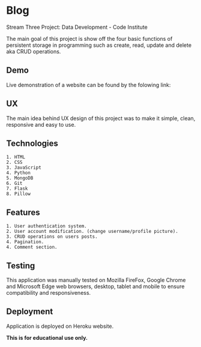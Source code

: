 # Blog

Stream Three Project: Data Development - Code Institute

The main goal of this project is show off the four basic functions of persistent storage in programming such as create, read, update and delete aka CRUD operations.

## Demo

Live demonstration of a website can be found by the folowing link:

## UX

The main idea behind UX design of this project was to make it simple, clean, responsive and easy to use.

## Technologies

    1. HTML
    2. CSS
    3. JavaScript
    4. Python
    5. MongoDB
    6. Git
    7. Flask
    8. Pillow

## Features

    1. User authentication system.
    2. User account modification. (change username/profile picture).
    3. CRUD operations on users posts.
    4. Pagination.
    4. Comment section.

## Testing

This application was manually tested on  Mozilla FireFox, Google Chrome and Microsoft Edge web browsers, desktop, tablet and mobile to ensure compatibility and responsiveness.

## Deployment

Application is deployed on Heroku website.

**This is for educational use only.**